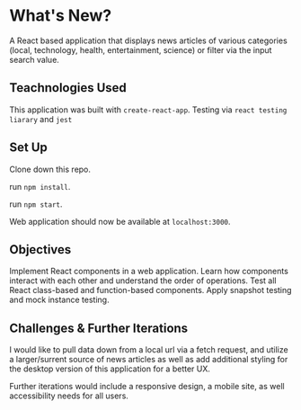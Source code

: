# What's New?

A React based application that displays news articles of various categories (local, technology, health, entertainment, science) or filter via the input search value.   

## Teachnologies Used
This application was built with `create-react-app`. Testing via `react testing liarary` and `jest`


## Set Up

Clone down this repo.  

run `npm install`.  

run `npm start`.  

Web application should now be available at `localhost:3000`.  
 
## Objectives

Implement React components in a web application. Learn how components interact with each other and understand the order of operations. Test all React class-based and function-based components. Apply snapshot testing and mock instance testing. 

## Challenges & Further Iterations

I would like to pull data down from a local url via a fetch request, and utilize a larger/surrent source of news articles as well as add additional styling for the desktop version of this application for a better UX.

Further iterations would include a responsive design, a mobile site, as well accessibility needs for all users. 

